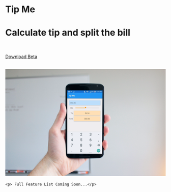# Tip Me

<h1>Calculate tip and split the bill </h1>
<br> 

  <a href="https://l.facebook.com/l.php?u=https%3A%2F%2Fcdn.fbsbx.com%2Fv%2Ft59.2708-21%2F13104635_1708009952788629_240347271_n.apk%2Fapp-debug.apk%3Foh%3Daf067eb6979c1fc4be92ef53f2b263f7%26oe%3D573B927F%26dl%3D1&h=nAQFfwO-N">Download Beta</a>
 
 <br>
  <img src="render.png">
  
    <p> Full Feature List Coming Soon...</p>
